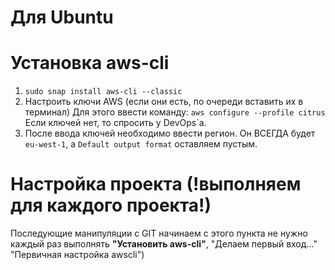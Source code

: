 # Для Ubuntu


# Установка aws-cli

1. ```sudo snap install aws-cli --classic```
2. Настроить ключи AWS (если они есть, по очереди вставить их в терминал) Для этого ввести команду:
```aws configure --profile citrus```
Если ключей нет, то спросить у DevOps`a.
3. После ввода ключей необходимо ввести регион. Он ВСЕГДА будет ```eu-west-1```, а ```Default output format``` оставляем пустым.

# Настройка проекта **(!выполняем для каждого проекта!)**
Последующие манипуляции с  GIT начинаем с этого пункта не нужно каждый раз выполнять **"Установить aws-cli"**, "Делаем первый вход..." "Первичная настройка awscli")
